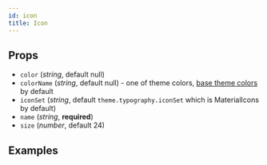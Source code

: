 ```yaml
---
id: icon
title: Icon
---
```

## Props
- `color` (_string_, default null)
- `colorName` (_string_, default null) - one of theme colors, [base theme colors](../Theme.md#colors) by default
- `iconSet` (_string_, default `theme.typography.iconSet` which is MaterialIcons by default)
- `name` (_string_, **required**)
- `size` (_number_, default 24)

## Examples

```jsx

```
